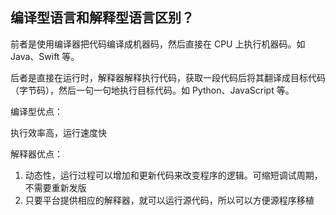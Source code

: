 ## 编译型语言和解释型语言区别？

前者是使用编译器把代码编译成机器码，然后直接在 CPU 上执行机器码。如 Java、Swift 等。

后者是直接在运行时，解释器解释执行代码，获取一段代码后将其翻译成目标代码（字节码），然后一句一句地执行目标代码。如 Python、JavaScript 等。


编译型优点：

执行效率高，运行速度快



解释器优点：

1. 动态性，运行过程可以增加和更新代码来改变程序的逻辑。可缩短调试周期，不需要重新发版
2. 只要平台提供相应的解释器，就可以运行源代码，所以可以方便源程序移植